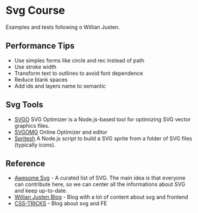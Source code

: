 # Svg Course


Examples and tests following o Willian Justen.


## Performance Tips
- Use simples forms like circle and rec instead of path
- Use stroke width
- Transform text to outlines to avoid font dependence
- Reduce blank spaces
- Add ids and layers name to semantic

## Svg Tools
- [SVGO](https://github.com/svg/svgo) SVG Optimizer is a Node.js-based tool for optimizing SVG vector graphics files.
- [SVGOMG](https://jakearchibald.github.io/svgomg/) Online Optimizer and editor
- [Spritesh](https://www.npmjs.com/package/spritesh) A Node.js script to build a SVG sprite from a folder of SVG files (typically icons).

## Reference
- [Awesome Svg](https://github.com/willianjusten/awesome-svg) - A curated list of SVG. The main idea is that everyone can contribute here, so we can center all the informations about SVG and keep up-to-date.
- [Willian Justen Blog](https://willianjusten.com.br/) - Blog with a lot of content about svg and frontend
- [CSS-TRICKS](https://css-tricks.com/) - Blog about svg and FE